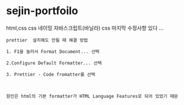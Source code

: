 # sejin-portfoilo
 html,css 
 css 네이밍
 자바스크립트(바닐라)
 css 마지막 수정사항 있다
 ...
 
```
prettier  설치해도 안될 때 해결 방법

1. F1을 눌러서 Format Document... 선택

2.Configure Default Formatter... 선택

3. Prettier - Code fromatter를 선택



원인은 html의 기본 formatter가 HTML Language Features로 되어 있었기 때문
```
